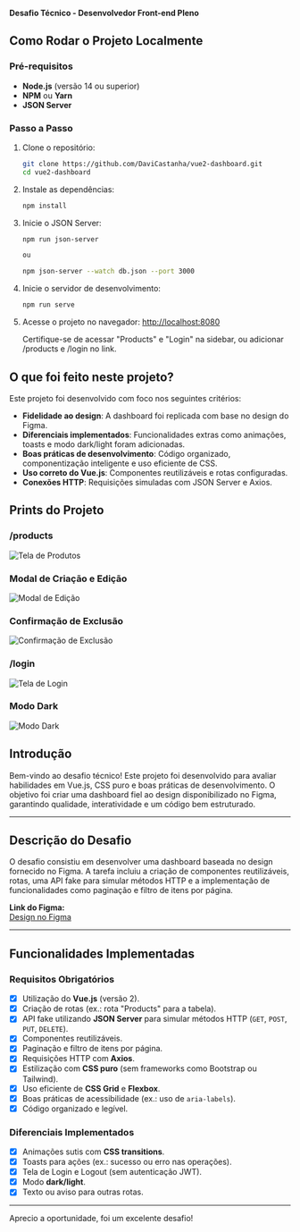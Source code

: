 **Desafio Técnico - Desenvolvedor Front-end Pleno**

## Como Rodar o Projeto Localmente

### Pré-requisitos
- **Node.js** (versão 14 ou superior)
- **NPM** ou **Yarn**
- **JSON Server**

### Passo a Passo

1. Clone o repositório:
   ```bash
   git clone https://github.com/DaviCastanha/vue2-dashboard.git
   cd vue2-dashboard

2. Instale as dependências:
   ```bash
   npm install

3. Inicie o JSON Server:
   ```bash
   npm run json-server 

   ou 
   
   npm json-server --watch db.json --port 3000

4. Inicie o servidor de desenvolvimento:
   ```bash
   npm run serve

5. Acesse o projeto no navegador:
    [http://localhost:8080](http://localhost:8080)

    Certifique-se de acessar "Products" e "Login" na sidebar, ou adicionar /products e /login no link.

## O que foi feito neste projeto?

Este projeto foi desenvolvido com foco nos seguintes critérios:

- **Fidelidade ao design**: A dashboard foi replicada com base no design do Figma.
- **Diferenciais implementados**: Funcionalidades extras como animações, toasts e modo dark/light foram adicionadas.
- **Boas práticas de desenvolvimento**: Código organizado, componentização inteligente e uso eficiente de CSS.
- **Uso correto do Vue.js**: Componentes reutilizáveis e rotas configuradas.
- **Conexões HTTP**: Requisições simuladas com JSON Server e Axios.

## Prints do Projeto

### /products
![Tela de Produtos](public/assets/products.png)

### Modal de Criação e Edição
![Modal de Edição](public/assets/modal.png)

### Confirmação de Exclusão
![Confirmação de Exclusão](public/assets/delete.png)

### /login
![Tela de Login](public/assets/login.png)

### Modo Dark
![Modo Dark](public/assets/darkmode.png)

## Introdução

Bem-vindo ao desafio técnico! Este projeto foi desenvolvido para avaliar habilidades em Vue.js, CSS puro e boas práticas de desenvolvimento. O objetivo foi criar uma dashboard fiel ao design disponibilizado no Figma, garantindo qualidade, interatividade e um código bem estruturado.

---

## Descrição do Desafio

O desafio consistiu em desenvolver uma dashboard baseada no design fornecido no Figma. A tarefa incluiu a criação de componentes reutilizáveis, rotas, uma API fake para simular métodos HTTP e a implementação de funcionalidades como paginação e filtro de itens por página.

**Link do Figma:**  
[Design no Figma](https://www.figma.com/design/MY0oUHkutSQkxqQCIGuwrx/Teste-T%C3%A9cnico-%7C-Front-End?node-id=0-1&m=dev&t=73xLTQ1HDiQfeS9C-1)

---

## Funcionalidades Implementadas

### Requisitos Obrigatórios
- [x] Utilização do **Vue.js** (versão 2).
- [x] Criação de rotas (ex.: rota "Products" para a tabela).
- [x] API fake utilizando **JSON Server** para simular métodos HTTP (`GET`, `POST`, `PUT`, `DELETE`).
- [x] Componentes reutilizáveis.
- [x] Paginação e filtro de itens por página.
- [x] Requisições HTTP com **Axios**.
- [x] Estilização com **CSS puro** (sem frameworks como Bootstrap ou Tailwind).
- [x] Uso eficiente de **CSS Grid** e **Flexbox**.
- [x] Boas práticas de acessibilidade (ex.: uso de `aria-labels`).
- [x] Código organizado e legível.

### Diferenciais Implementados
- [x] Animações sutis com **CSS transitions**.
- [x] Toasts para ações (ex.: sucesso ou erro nas operações).
- [x] Tela de Login e Logout (sem autenticação JWT).
- [x] Modo **dark/light**.
- [x] Texto ou aviso para outras rotas.

---

Aprecio a oportunidade, foi um excelente desafio!


